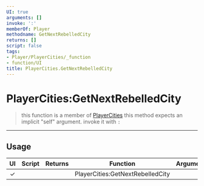 ```yaml
---
UI: true
arguments: []
invoke: ':'
memberOf: Player
methodname: GetNextRebelledCity
returns: []
script: false
tags:
- Player/PlayerCities/_function
- function/UI
title: PlayerCities.GetNextRebelledCity
---
```

# PlayerCities:GetNextRebelledCity
> this function is a member of [PlayerCities](civ-6/lua/PlayerCities.md)
> this method expects an implicit "self" argument. invoke it with `:`
-----
## Usage
|  UI | Script | Returns | Function | Arguments |
|:---:|:------:|-------:|:--------:|:---------|
|✓| ||PlayerCities:GetNextRebelledCity||
